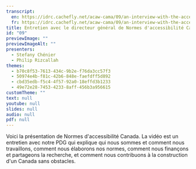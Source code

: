 ```yaml
---
transcript:
  en: https://idrc.cachefly.net/acaw-cama/09/an-interview-with-the-accessibility-standards-canada-ceo-transcript-en.docx
  fr: https://idrc.cachefly.net/acaw-cama/09/an-interview-with-the-accessibility-standards-canada-ceo-transcript-fr.docx
title: Entretien avec le directeur général de Normes d'accessibilité Canada
id: "09"
previewImage: ""
previewImageAlt: ""
presenters:
  - Stefany Chénier
  - Philip Rizcallah
themes:
  - b70c8f53-7613-434c-9b2e-f76da3cc57f3
  - 50974e4b-f81c-42b6-848e-faefdff5d892
  - cbd35edb-f5c4-4f57-92a0-18effd3b1233
  - 49e72e28-7453-4233-8aff-456b3a956615
customTheme: ""
text: null
youtube: null
slides: null
audio: null
pdf: null
---
```

Voici la présentation de Normes d'accessibilité Canada. La vidéo est un entretien avec notre PDG qui explique qui nous sommes et comment nous travaillons, comment nous élaborons nos normes, comment nous finançons et partageons la recherche, et comment nous contribuons à la construction d'un Canada sans obstacles.
